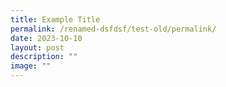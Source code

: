 ```yaml
---
title: Example Title
permalink: /renamed-dsfdsf/test-old/permalink/
date: 2023-10-10
layout: post
description: ""
image: ""
---
```

